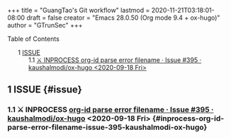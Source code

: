 +++
title = "GuangTao's Git workflow"
lastmod = 2020-11-21T03:18:01-08:00
draft = false
creator = "Emacs 28.0.50 (Org mode 9.4 + ox-hugo)"
author = "GTrunSec"
+++

<style>
  .ox-hugo-toc ul {
    list-style: none;
  }
</style>
<div class="ox-hugo-toc toc">
<div></div>

<div class="heading">Table of Contents</div>

- <span class="section-num">1</span> [ISSUE](#issue)
    - <span class="section-num">1.1</span> [⚔ INPROCESS org-id parse error filename · Issue #395 · kaushalmodi/ox-hugo <span class="timestamp-wrapper"><span class="timestamp">&lt;2020-09-18 Fri&gt;</span></span>](#inprocess-org-id-parse-error-filename-issue-395-kaushalmodi-ox-hugo)

</div>
<!--endtoc-->



## <span class="section-num">1</span> ISSUE {#issue}


### <span class="section-num">1.1</span> ⚔ INPROCESS [org-id parse error filename · Issue #395 · kaushalmodi/ox-hugo](https://github.com/kaushalmodi/ox-hugo/issues/395) <span class="timestamp-wrapper"><span class="timestamp">&lt;2020-09-18 Fri&gt;</span></span> {#inprocess-org-id-parse-error-filename-issue-395-kaushalmodi-ox-hugo}
